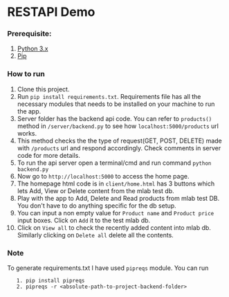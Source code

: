 # RESTAPI Demo

### Prerequisite: 
1. [Python 3.x](https://www.python.org/downloads/)
2. [Pip](https://pip.pypa.io/en/stable/installing/)

### How to run

1. Clone this project.
2. Run ```pip install requirements.txt```. Requirements file has all the necessary modules that needs to be installed on your machine to run the app.
3. Server folder has the backend api code. You can refer to ```products()``` method in ```/server/backend.py``` to see how ```localhost:5000/products``` url works.
4. This method checks the the type of request(GET, POST, DELETE) made with ```/products``` url and respond accordingly. Check comments in server code for more details.
5. To run the api server open a terminal/cmd and run command ```python backend.py```
6. Now go to ```http://localhost:5000``` to access the home page.
7. The homepage html code is in ```client/home.html``` has 3 buttons which lets Add, View or Delete content from the mlab test db. 
8. Play with the app to Add, Delete and Read products from mlab test DB. You don't have to do anything specific for the db setup.
9. You can input a non empty value for ```Product name``` and ```Product price``` input boxes. Click on ```Add``` it to the test mlab db.
10. Click on ```View all``` to check the recently added content into mlab db. Similarly clicking on ```Delete all``` delete all the contents.

### Note

To generate requirements.txt I have used ```pipreqs``` module. You can run
```
   1. pip install pipreqs
   2. pipreqs -r <absolute-path-to-project-backend-folder> 
```

